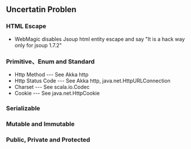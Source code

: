 ## Uncertatin Problen

### HTML Escape
- WebMagic disables Jsoup html entity escape and say "It is a hack way only for jsoup 1.7.2"

### Primitive、Enum and Standard 
- Http Method --- See Akka http
- Http Status Code --- See Akka http, java.net.HttpURLConnection
- Charset --- See scala.io.Codec
- Cookie --- See java.net.HttpCookie

### Serializable

### Mutable and Immutable

### Public, Private and Protected